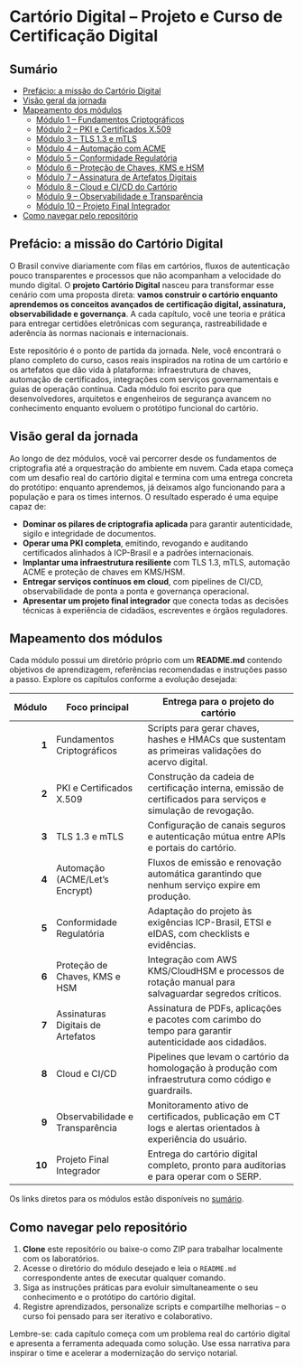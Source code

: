 # Cartório Digital – Projeto e Curso de Certificação Digital

## Sumário

- [Prefácio: a missão do Cartório Digital](#prefácio-a-missão-do-cartório-digital)
- [Visão geral da jornada](#visão-geral-da-jornada)
- [Mapeamento dos módulos](#mapeamento-dos-módulos)
  - [Módulo 1 – Fundamentos Criptográficos](modulo1_fundamentos/README.md)
  - [Módulo 2 – PKI e Certificados X.509](modulo2_pkicertificados/README.md)
  - [Módulo 3 – TLS 1.3 e mTLS](modulo3_tls_mtls/README.md)
  - [Módulo 4 – Automação com ACME](modulo4_automacao/README.md)
  - [Módulo 5 – Conformidade Regulatória](modulo5_regulatorio/README.md)
  - [Módulo 6 – Proteção de Chaves, KMS e HSM](modulo6_kms_hsm/README.md)
  - [Módulo 7 – Assinatura de Artefatos Digitais](modulo7_assinatura_artefatos/README.md)
  - [Módulo 8 – Cloud e CI/CD do Cartório](modulo8_cloud_cicd/README.md)
  - [Módulo 9 – Observabilidade e Transparência](modulo9_observabilidade/README.md)
  - [Módulo 10 – Projeto Final Integrador](modulo10_projeto_final/README.md)
- [Como navegar pelo repositório](#como-navegar-pelo-repositório)

## Prefácio: a missão do Cartório Digital

O Brasil convive diariamente com filas em cartórios, fluxos de autenticação pouco transparentes e processos que não acompanham a velocidade do mundo digital. O **projeto Cartório Digital** nasceu para transformar esse cenário com uma proposta direta: **vamos construir o cartório enquanto aprendemos os conceitos avançados de certificação digital, assinatura, observabilidade e governança**. A cada capítulo, você une teoria e prática para entregar certidões eletrônicas com segurança, rastreabilidade e aderência às normas nacionais e internacionais.

Este repositório é o ponto de partida da jornada. Nele, você encontrará o plano completo do curso, casos reais inspirados na rotina de um cartório e os artefatos que dão vida à plataforma: infraestrutura de chaves, automação de certificados, integrações com serviços governamentais e guias de operação contínua. Cada módulo foi escrito para que desenvolvedores, arquitetos e engenheiros de segurança avancem no conhecimento enquanto evoluem o protótipo funcional do cartório.

## Visão geral da jornada

Ao longo de dez módulos, você vai percorrer desde os fundamentos de criptografia até a orquestração do ambiente em nuvem. Cada etapa começa com um desafio real do cartório digital e termina com uma entrega concreta do protótipo: enquanto aprendemos, já deixamos algo funcionando para a população e para os times internos. O resultado esperado é uma equipe capaz de:

- **Dominar os pilares de criptografia aplicada** para garantir autenticidade, sigilo e integridade de documentos.
- **Operar uma PKI completa**, emitindo, revogando e auditando certificados alinhados à ICP-Brasil e a padrões internacionais.
- **Implantar uma infraestrutura resiliente** com TLS 1.3, mTLS, automação ACME e proteção de chaves em KMS/HSM.
- **Entregar serviços contínuos em cloud**, com pipelines de CI/CD, observabilidade de ponta a ponta e governança operacional.
- **Apresentar um projeto final integrador** que conecta todas as decisões técnicas à experiência de cidadãos, escreventes e órgãos reguladores.

## Mapeamento dos módulos

Cada módulo possui um diretório próprio com um **README.md** contendo objetivos de aprendizagem, referências recomendadas e instruções passo a passo. Explore os capítulos conforme a evolução desejada:

| Módulo | Foco principal | Entrega para o projeto do cartório |
|-------:|----------------|------------------------------------|
| **1**  | Fundamentos Criptográficos | Scripts para gerar chaves, hashes e HMACs que sustentam as primeiras validações do acervo digital. |
| **2**  | PKI e Certificados X.509 | Construção da cadeia de certificação interna, emissão de certificados para serviços e simulação de revogação. |
| **3**  | TLS 1.3 e mTLS | Configuração de canais seguros e autenticação mútua entre APIs e portais do cartório. |
| **4**  | Automação (ACME/Let’s Encrypt) | Fluxos de emissão e renovação automática garantindo que nenhum serviço expire em produção. |
| **5**  | Conformidade Regulatória | Adaptação do projeto às exigências ICP-Brasil, ETSI e eIDAS, com checklists e evidências. |
| **6**  | Proteção de Chaves, KMS e HSM | Integração com AWS KMS/CloudHSM e processos de rotação manual para salvaguardar segredos críticos. |
| **7**  | Assinaturas Digitais de Artefatos | Assinatura de PDFs, aplicações e pacotes com carimbo do tempo para garantir autenticidade aos cidadãos. |
| **8**  | Cloud e CI/CD | Pipelines que levam o cartório da homologação à produção com infraestrutura como código e guardrails. |
| **9**  | Observabilidade e Transparência | Monitoramento ativo de certificados, publicação em CT logs e alertas orientados à experiência do usuário. |
| **10** | Projeto Final Integrador | Entrega do cartório digital completo, pronto para auditorias e para operar com o SERP. |

Os links diretos para os módulos estão disponíveis no [sumário](#sumário).

## Como navegar pelo repositório

1. **Clone** este repositório ou baixe-o como ZIP para trabalhar localmente com os laboratórios.
2. Acesse o diretório do módulo desejado e leia o `README.md` correspondente antes de executar qualquer comando.
3. Siga as instruções práticas para evoluir simultaneamente o seu conhecimento e o protótipo do cartório digital.
4. Registre aprendizados, personalize scripts e compartilhe melhorias – o curso foi pensado para ser iterativo e colaborativo.

Lembre-se: cada capítulo começa com um problema real do cartório digital e apresenta a ferramenta adequada como solução. Use essa narrativa para inspirar o time e acelerar a modernização do serviço notarial.
